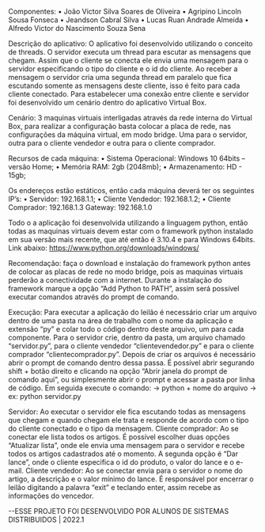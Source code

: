  Componentes:
•	João Victor Silva Soares de Oliveira
•	Agripino Lincoln Sousa Fonseca
•	Jeandson Cabral Silva
•	Lucas Ruan Andrade Almeida
•	Alfredo Victor do Nascimento Souza Sena


Descrição do aplicativo:
O aplicativo foi desenvolvido utilizando o conceito de threads. O servidor executa um thread para escutar as mensagens que chegam. Assim que o cliente se conecta ele envia uma mensagem para o servidor especificando o tipo do cliente e o id do cliente. Ao receber a mensagem o servidor cria uma segunda thread em paralelo que fica escutando somente as mensagens deste cliente, isso é feito para cada cliente conectado.
Para estabelecer uma conexão entre cliente e servidor foi desenvolvido um cenário dentro do aplicativo Virtual Box. 

Cenário:
3 maquinas virtuais interligadas através da rede interna do Virtual Box, para realizar a configuração basta colocar a placa de rede, nas configurações da máquina virtual, em modo bridge. Uma para o servidor, outra para o cliente vendedor e outra para o cliente comprador.

Recursos de cada máquina:
•	Sistema Operacional: Windows 10 64bits – versão Home;
•	Memória RAM: 2gb (2048mb);
•	Armazenamento: HD - 15gb;

Os endereços estão estáticos, então cada máquina deverá ter os seguintes IP’s:
•	Servidor: 192.168.1.1;
•	Cliente Vendedor: 192.168.1.2;
•	Cliente Comprador: 192.168.1.3
Gateway: 192.168.1.0

Todo o a aplicação foi desenvolvida utilizando a linguagem python, então todas as maquinas virtuais devem estar com o framework python instalado em sua versão mais recente, que até então é 3.10.4 e para Windows 64bits. Link abaixo:
https://www.python.org/downloads/windows/

Recomendação: faça o download e instalação do framework python antes de colocar as placas de rede no modo bridge, pois as maquinas virtuais perderão a conectividade com a internet. Durante a instalação do framework marque a opção “Add Python to PATH”, assim será possível executar comandos através do prompt de comando.

Execução:
Para executar a aplicação do leilão é necessário criar um arquivo dentro de uma pasta na área de trabalho com o nome da aplicação e extensão “py” e colar todo o código dentro deste arquivo, um para cada componente. Para o servidor crie, dentro da pasta, um arquivo chamado “servidor.py”, para o cliente vendedor “clientevendedor.py” e para o cliente comprador “clientecomprador.py”.
Depois de criar os arquivos é necessário abrir o prompt de comando dentro dessa passa. É possível abrir segurando shift + botão direito e clicando na opção “Abrir janela do prompt de comando aqui”, ou simplesmente abrir o prompt e acessar a pasta por linha de código. Em seguida execute o comando:
->	python + nome do arquivo
->	ex: python servidor.py

Servidor: Ao executar o servidor ele fica escutando todas as mensagens que chegam e quando chegam ele trata e responde de acordo com o tipo do cliente conectado e o tipo da mensagem.
Cliente comprador: Ao se conectar ele lista todos os artigos. É possível escolher duas opções “Atualizar lista”, onde ele envia uma mensagem para o servidor e recebe todos os artigos cadastrados até o momento. A segunda opção é “Dar lance”, onde o cliente especifica o id do produto, o valor do lance e o e-mail. 
Cliente vendedor: Ao se conectar envia para o servidor o nome do artigo, a descrição e o valor mínimo do lance. É responsável por encerrar o leilão digitando a palavra “exit” e teclando enter, assim recebe as informações do vencedor.

--ESSE PROJETO FOI DESENVOLVIDO POR ALUNOS DE SISTEMAS DISTRIBUIDOS | 2022.1
